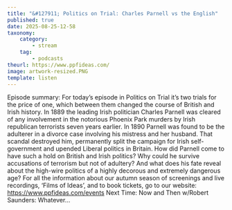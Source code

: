 ```yaml
---
title: "&#127911; Politics on Trial: Charles Parnell vs the English"
published: true
date: 2025-08-25-12-58
taxonomy:
    category:
        - stream
    tag:
        - podcasts
theurl: https://www.ppfideas.com/
image: artwork-resized.PNG
template: listen
---
```


Episode summary: For today&rsquo;s episode in Politics on Trial it&rsquo;s two trials for the price of one, which between them changed the course of British and Irish history. In 1889 the leading Irish politician Charles Parnell was cleared of any involvement in the notorious Phoenix Park murders by Irish republican terrorists seven years earlier. In 1890 Parnell was found to be the adulterer in a divorce case involving his mistress and her husband. That scandal destroyed him, permanently split the campaign for Irish self-government and upended Liberal politics in Britain. How did Parnell come to have such a hold on British and Irish politics? Why could he survive accusations of terrorism but not of adultery? And what does his fate reveal about the high-wire politics of a highly decorous and extremely dangerous age? For all the information about our autumn season of screenings and live recordings, &lsquo;Films of Ideas&rsquo;, and to book tickets, go to our website: https://www.ppfideas.com/events Next Time: Now and Then w/Robert Saunders: Whatever&hellip;
